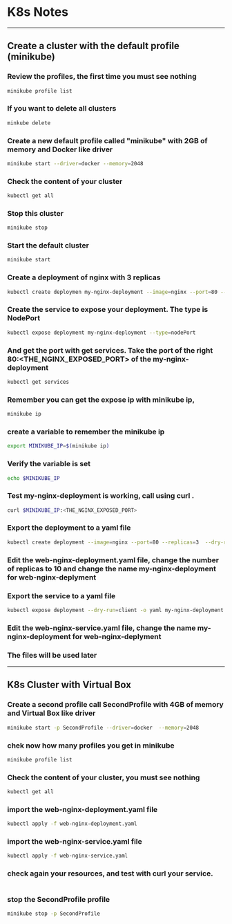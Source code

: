 # K8s Notes

---

## Create a cluster with the default profile (minikube)



### Review the profiles, the first time you must see nothing
```bash
minikube profile list
```

### If you want to delete all clusters
```bash
minkube delete
```


### Create a new default profile called "minikube" with 2GB of memory and Docker like driver 
```bash
minikube start --driver=docker --memory=2048
```

### Check the content of your cluster
```bash
kubectl get all
```


### Stop this cluster

```bash
minikube stop
```

### Start the default cluster
```bash
minikube start
```


### Create a deployment of nginx with 3 replicas
```bash
kubectl create deploymen my-nginx-deployment --image=nginx --port=80 --replicas=3
```

### Create the service to expose your deployment. The type is NodePort
```bash
kubectl expose deployment my-nginx-deployment --type=nodePort
```

### And get the port with get services.  Take the port of the right 80:<THE_NGINX_EXPOSED_PORT> of the my-nginx-deployment
```bash
kubectl get services
```


### Remember you can get the expose ip  with minikube ip, 
```bash
minikube ip
```

### create a variable to remember the minikube ip
```bash
export MINIKUBE_IP=$(minikube ip)
```

### Verify the variable is set
```bash
echo $MINIKUBE_IP
```


### Test my-nginx-deployment is working, call using curl . 
```bash
curl $MINIKUBE_IP:<THE_NGINX_EXPOSED_PORT>
```

### Export the deployment to a yaml file
```bash 
kubectl create deployment --image=nginx --port=80 --replicas=3  --dry-run=client -o yaml  my-nginx-deployment   > web-nginx-deployment.yaml
```

### Edit the web-nginx-deployment.yaml file, change the number of replicas to 10 and change the name my-nginx-deployment for  web-nginx-deplyment


### Export the service to a yaml file
```bash
kubectl expose deployment --dry-run=client -o yaml my-nginx-deployment --type=NodePort > web-nginx-service.yaml
```

### Edit the web-nginx-service.yaml file, change the name my-nginx-deployment for  web-nginx-deplyment

### The files will be used later


---

##  K8s Cluster with Virtual Box


### Create a second profile call SecondProfile with 4GB of memory and Virtual Box like driver
```bash
minikube start -p SecondProfile --driver=docker  --memory=2048
```


### chek now how many profiles you get in minikube
```bash
minikube profile list
```


### Check the content of your cluster, you must see nothing
```bash
kubectl get all
```


### import the web-nginx-deployment.yaml file 
```bash
kubectl apply -f web-nginx-deployment.yaml
```

### import the web-nginx-service.yaml file 
```bash
kubectl apply -f web-nginx-service.yaml
```

### check again your resources, and test with curl your service.
```bash

```


### stop the SecondProfile profile
```bash
minikube stop -p SecondProfile
```